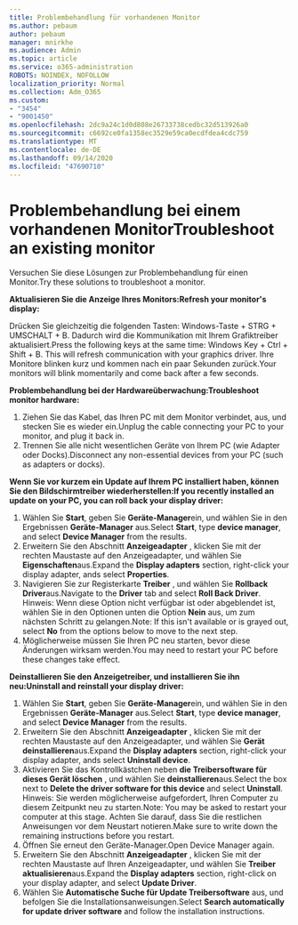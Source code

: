 ```yaml
---
title: Problembehandlung für vorhandenen Monitor
ms.author: pebaum
author: pebaum
manager: mnirkhe
ms.audience: Admin
ms.topic: article
ms.service: o365-administration
ROBOTS: NOINDEX, NOFOLLOW
localization_priority: Normal
ms.collection: Adm_O365
ms.custom:
- "3454"
- "9001450"
ms.openlocfilehash: 2dc9a24c1d0d808e26733738cedbc32d513926a0
ms.sourcegitcommit: c6692ce0fa1358ec3529e59ca0ecdfdea4cdc759
ms.translationtype: MT
ms.contentlocale: de-DE
ms.lasthandoff: 09/14/2020
ms.locfileid: "47690710"
---
```

# <a name="troubleshoot-an-existing-monitor"></a><span data-ttu-id="8d4e0-102">Problembehandlung bei einem vorhandenen Monitor</span><span class="sxs-lookup"><span data-stu-id="8d4e0-102">Troubleshoot an existing monitor</span></span>

<span data-ttu-id="8d4e0-103">Versuchen Sie diese Lösungen zur Problembehandlung für einen Monitor.</span><span class="sxs-lookup"><span data-stu-id="8d4e0-103">Try these solutions to troubleshoot a monitor.</span></span> 

<span data-ttu-id="8d4e0-104">**Aktualisieren Sie die Anzeige Ihres Monitors:**</span><span class="sxs-lookup"><span data-stu-id="8d4e0-104">**Refresh your monitor's display:**</span></span>

<span data-ttu-id="8d4e0-105">Drücken Sie gleichzeitig die folgenden Tasten: Windows-Taste + STRG + UMSCHALT + B. Dadurch wird die Kommunikation mit Ihrem Grafiktreiber aktualisiert.</span><span class="sxs-lookup"><span data-stu-id="8d4e0-105">Press the following keys at the same time: Windows Key  + Ctrl + Shift + B. This will refresh communication with your graphics driver.</span></span> <span data-ttu-id="8d4e0-106">Ihre Monitore blinken kurz und kommen nach ein paar Sekunden zurück.</span><span class="sxs-lookup"><span data-stu-id="8d4e0-106">Your monitors will blink momentarily and come back after a few seconds.</span></span>

<span data-ttu-id="8d4e0-107">**Problembehandlung bei der Hardwareüberwachung:**</span><span class="sxs-lookup"><span data-stu-id="8d4e0-107">**Troubleshoot monitor hardware:**</span></span>

1. <span data-ttu-id="8d4e0-108">Ziehen Sie das Kabel, das Ihren PC mit dem Monitor verbindet, aus, und stecken Sie es wieder ein.</span><span class="sxs-lookup"><span data-stu-id="8d4e0-108">Unplug the cable connecting your PC to your monitor, and plug it back in.</span></span>
2. <span data-ttu-id="8d4e0-109">Trennen Sie alle nicht wesentlichen Geräte von Ihrem PC (wie Adapter oder Docks).</span><span class="sxs-lookup"><span data-stu-id="8d4e0-109">Disconnect any non-essential devices from your PC (such as adapters or docks).</span></span>

<span data-ttu-id="8d4e0-110">**Wenn Sie vor kurzem ein Update auf Ihrem PC installiert haben, können Sie den Bildschirmtreiber wiederherstellen:**</span><span class="sxs-lookup"><span data-stu-id="8d4e0-110">**If you recently installed an update on your PC, you can roll back your display driver:**</span></span>

1. <span data-ttu-id="8d4e0-111">Wählen Sie **Start**, geben Sie **Geräte-Manager**ein, und wählen Sie in den Ergebnissen **Geräte-Manager** aus.</span><span class="sxs-lookup"><span data-stu-id="8d4e0-111">Select **Start**, type **device manager**, and select **Device Manager** from the results.</span></span>
2. <span data-ttu-id="8d4e0-112">Erweitern Sie den Abschnitt **Anzeigeadapter** , klicken Sie mit der rechten Maustaste auf den Anzeigeadapter, und wählen Sie **Eigenschaften**aus.</span><span class="sxs-lookup"><span data-stu-id="8d4e0-112">Expand the **Display adapters** section, right-click your display adapter, ands select **Properties**.</span></span>
3. <span data-ttu-id="8d4e0-113">Navigieren Sie zur Registerkarte **Treiber** , und wählen Sie **Rollback Driver**aus.</span><span class="sxs-lookup"><span data-stu-id="8d4e0-113">Navigate to the **Driver** tab and select **Roll Back Driver**.</span></span> <br>
<span data-ttu-id="8d4e0-114">Hinweis: Wenn diese Option nicht verfügbar ist oder abgeblendet ist, wählen Sie in den Optionen unten die Option **Nein** aus, um zum nächsten Schritt zu gelangen.</span><span class="sxs-lookup"><span data-stu-id="8d4e0-114">Note: If this isn't available or is grayed out, select **No** from the options below to move to the next step.</span></span>
4. <span data-ttu-id="8d4e0-115">Möglicherweise müssen Sie Ihren PC neu starten, bevor diese Änderungen wirksam werden.</span><span class="sxs-lookup"><span data-stu-id="8d4e0-115">You may need to restart your PC before these changes take effect.</span></span>

<span data-ttu-id="8d4e0-116">**Deinstallieren Sie den Anzeigetreiber, und installieren Sie ihn neu:**</span><span class="sxs-lookup"><span data-stu-id="8d4e0-116">**Uninstall and reinstall your display driver:**</span></span>

1. <span data-ttu-id="8d4e0-117">Wählen Sie **Start**, geben Sie **Geräte-Manager**ein, und wählen Sie in den Ergebnissen **Geräte-Manager** aus.</span><span class="sxs-lookup"><span data-stu-id="8d4e0-117">Select **Start**, type **device manager**, and select **Device Manager** from the results.</span></span>
2. <span data-ttu-id="8d4e0-118">Erweitern Sie den Abschnitt **Anzeigeadapter** , klicken Sie mit der rechten Maustaste auf den Anzeigeadapter, und wählen Sie **Gerät deinstallieren**aus.</span><span class="sxs-lookup"><span data-stu-id="8d4e0-118">Expand the **Display adapters** section, right-click your display adapter, ands select **Uninstall device**.</span></span> 
3. <span data-ttu-id="8d4e0-119">Aktivieren Sie das Kontrollkästchen neben **die Treibersoftware für dieses Gerät löschen** , und wählen Sie **deinstallieren**aus.</span><span class="sxs-lookup"><span data-stu-id="8d4e0-119">Select the box next to **Delete the driver software for this device** and select **Uninstall**.</span></span><br>
<span data-ttu-id="8d4e0-120">Hinweis: Sie werden möglicherweise aufgefordert, Ihren Computer zu diesem Zeitpunkt neu zu starten.</span><span class="sxs-lookup"><span data-stu-id="8d4e0-120">Note: You may be asked to restart your computer at this stage.</span></span> <span data-ttu-id="8d4e0-121">Achten Sie darauf, dass Sie die restlichen Anweisungen vor dem Neustart notieren.</span><span class="sxs-lookup"><span data-stu-id="8d4e0-121">Make sure to write down the remaining instructions before you restart.</span></span>
4. <span data-ttu-id="8d4e0-122">Öffnen Sie erneut den Geräte-Manager.</span><span class="sxs-lookup"><span data-stu-id="8d4e0-122">Open Device Manager again.</span></span>
5. <span data-ttu-id="8d4e0-123">Erweitern Sie den Abschnitt **Anzeigeadapter** , klicken Sie mit der rechten Maustaste auf Ihren Anzeigeadapter, und wählen Sie **Treiber aktualisieren**aus.</span><span class="sxs-lookup"><span data-stu-id="8d4e0-123">Expand the **Display adapters** section, right-click on your display adapter, and select **Update Driver**.</span></span>
6. <span data-ttu-id="8d4e0-124">Wählen Sie **Automatische Suche für Update Treibersoftware** aus, und befolgen Sie die Installationsanweisungen.</span><span class="sxs-lookup"><span data-stu-id="8d4e0-124">Select **Search automatically for update driver software** and follow the installation instructions.</span></span>